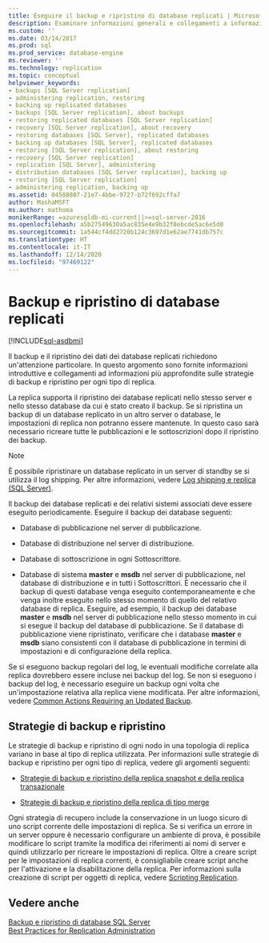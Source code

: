 ```yaml
---
title: Eseguire il backup e ripristino di database replicati | Microsoft Docs
description: Esaminare informazioni generali e collegamenti a informazioni aggiuntive sulle strategie di backup e ripristino per ogni tipo di replica in SQL Server.
ms.custom: ''
ms.date: 03/14/2017
ms.prod: sql
ms.prod_service: database-engine
ms.reviewer: ''
ms.technology: replication
ms.topic: conceptual
helpviewer_keywords:
- backups [SQL Server replication]
- administering replication, restoring
- backing up replicated databases
- backups [SQL Server replication], about backups
- restoring replicated databases [SQL Server replication]
- recovery [SQL Server replication], about recovery
- restoring databases [SQL Server], replicated databases
- backing up databases [SQL Server], replicated databases
- restoring [SQL Server replication], about restoring
- recovery [SQL Server replication]
- replication [SQL Server], administering
- distribution databases [SQL Server replication], backing up
- restoring [SQL Server replication]
- administering replication, backing up
ms.assetid: 04588807-21e7-4bbe-9727-b72f692cffa7
author: MashaMSFT
ms.author: mathoma
monikerRange: =azuresqldb-mi-current||>=sql-server-2016
ms.openlocfilehash: a5b27549630a5ac835e4e9b32f8ebcde5ac6e5d0
ms.sourcegitcommit: 1a544cf4dd2720b124c3697d1e62ae7741db757c
ms.translationtype: HT
ms.contentlocale: it-IT
ms.lasthandoff: 12/14/2020
ms.locfileid: "97469122"
---
```

# <a name="back-up-and-restore-replicated-databases"></a>Backup e ripristino di database replicati
[!INCLUDE[sql-asdbmi](../../../includes/applies-to-version/sql-asdbmi.md)]

  Il backup e il ripristino dei dati dei database replicati richiedono un'attenzione particolare. In questo argomento sono fornite informazioni introduttive e collegamenti ad informazioni più approfondite sulle strategie di backup e ripristino per ogni tipo di replica.  
  
 La replica supporta il ripristino dei database replicati nello stesso server e nello stesso database da cui è stato creato il backup. Se si ripristina un backup di un database replicato in un altro server o database, le impostazioni di replica non potranno essere mantenute. In questo caso sarà necessario ricreare tutte le pubblicazioni e le sottoscrizioni dopo il ripristino dei backup.  
  
> [!NOTE]  
>  È possibile ripristinare un database replicato in un server di standby se si utilizza il log shipping. Per altre informazioni, vedere [Log shipping e replica &#40;SQL Server&#41;](../../../database-engine/log-shipping/log-shipping-and-replication-sql-server.md).  
  
 Il backup dei database replicati e dei relativi sistemi associati deve essere eseguito periodicamente. Eseguire il backup dei database seguenti:  
  
-   Database di pubblicazione nel server di pubblicazione.  
  
-   Database di distribuzione nel server di distribuzione.  
  
-   Database di sottoscrizione in ogni Sottoscrittore.  
  
-   Database di sistema **master** e **msdb** nel server di pubblicazione, nel database di distribuzione e in tutti i Sottoscrittori. È necessario che il backup di questi database venga eseguito contemporaneamente e che venga inoltre eseguito nello stesso momento di quello del relativo database di replica. Eseguire, ad esempio, il backup dei database **master** e **msdb** nel server di pubblicazione nello stesso momento in cui si esegue il backup del database di pubblicazione. Se il database di pubblicazione viene ripristinato, verificare che i database **master** e **msdb** siano consistenti con il database di pubblicazione in termini di impostazioni e di configurazione della replica.  
  
 Se si eseguono backup regolari del log, le eventuali modifiche correlate alla replica dovrebbero essere incluse nei backup del log. Se non si eseguono i backup del log, è necessario eseguire un backup ogni volta che un'impostazione relativa alla replica viene modificata. Per altre informazioni, vedere [Common Actions Requiring an Updated Backup](../../../relational-databases/replication/administration/common-actions-requiring-an-updated-backup.md).  
  
## <a name="backup-and-restore-strategies"></a>Strategie di backup e ripristino  
 Le strategie di backup e ripristino di ogni nodo in una topologia di replica variano in base al tipo di replica utilizzata. Per informazioni sulle strategie di backup e ripristino per ogni tipo di replica, vedere gli argomenti seguenti:  
  
-   [Strategie di backup e ripristino della replica snapshot e della replica transazionale](../../../relational-databases/replication/administration/strategies-for-backing-up-and-restoring-snapshot-and-transactional-replication.md)  
  
-   [Strategie di backup e ripristino della replica di tipo merge](../../../relational-databases/replication/administration/strategies-for-backing-up-and-restoring-merge-replication.md)  
  
 Ogni strategia di recupero include la conservazione in un luogo sicuro di uno script corrente delle impostazioni di replica. Se si verifica un errore in un server oppure è necessario configurare un ambiente di prova, è possibile modificare lo script tramite la modifica dei riferimenti ai nomi di server e quindi utilizzarlo per ricreare le impostazioni di replica. Oltre a creare script per le impostazioni di replica correnti, è consigliabile creare script anche per l'attivazione e la disabilitazione della replica. Per informazioni sulla creazione di script per oggetti di replica, vedere [Scripting Replication](../../../relational-databases/replication/scripting-replication.md).  
  
## <a name="see-also"></a>Vedere anche  
 [Backup e ripristino di database SQL Server](../../../relational-databases/backup-restore/back-up-and-restore-of-sql-server-databases.md)   
 [Best Practices for Replication Administration](../../../relational-databases/replication/administration/best-practices-for-replication-administration.md)  
  
  
